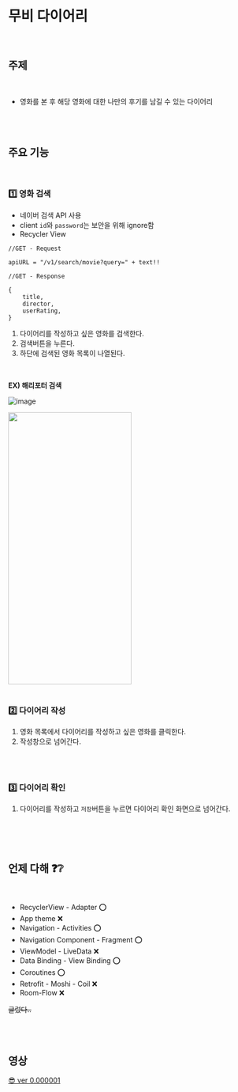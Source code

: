 # 무비 다이어리

<br>

## 주제

<br>

- 영화를 본 후 해당 영화에 대한 나만의 후기를 남길 수 있는 다이어리

<br>
<br>

## 주요 기능

<br>

### 1️⃣ 영화 검색

- 네이버 검색 API 사용
- client `id`와 `password`는 보안을 위해 ignore함
- Recycler View

```
//GET - Request

apiURL = "/v1/search/movie?query=" + text!!

//GET - Response

{
    title,
    director,
    userRating,
}
```

1. 다이어리를 작성하고 싶은 영화를 검색한다.
2. 검색버튼을 누른다.
3. 하단에 검색된 영화 목록이 나열된다.

<br>

**EX) 해리포터 검색**

![image](https://user-images.githubusercontent.com/52737532/141108663-5d795be2-78ae-49ae-8a27-69c7caea7f98.png)

<img src="https://user-images.githubusercontent.com/52737532/141108848-889918cc-5dd0-4ba2-907d-350973cce191.png" width="250" height="550">

<br>
<br>

### 2️⃣ 다이어리 작성

1. 영화 목록에서 다이어리를 작성하고 싶은 영화를 클릭한다.
2. 작성창으로 넘어간다.

<br>
<br>

### 3️⃣ 다이어리 확인

1. 다이어리를 작성하고 `저장`버튼을 누르면 다이어리 확인 화면으로 넘어간다.

<br>
<br>
<br>

## 언제 다해 ❓❔

<br>

- RecyclerView - Adapter ⭕
- App theme ❌
- Navigation - Activities ⭕
- Navigation Component - Fragment ⭕
- ViewModel - LiveData ❌
- Data Binding - View Binding ⭕
- Coroutines ⭕
- Retrofit - Moshi - Coil ❌
- Room-Flow ❌

~~글렀다..~~

<br>
<br>

## 영상

[😎 ver 0.000001](https://drive.google.com/file/d/1DQV_9172L25BzJ5XExArhOb-P9y4bm8P/view?usp=sharing)
